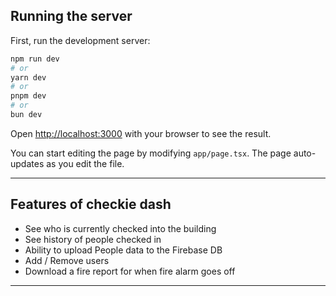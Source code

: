 ## Running the server

First, run the development server:

```bash
npm run dev
# or
yarn dev
# or
pnpm dev
# or
bun dev
```

Open [http://localhost:3000](http://localhost:3000) with your browser to see the result.

You can start editing the page by modifying `app/page.tsx`. The page auto-updates as you edit the file.

-----------------------------------------------------

## Features of checkie dash

- See who is currently checked into the building
- See history of people checked in
- Ability to upload People data to the Firebase DB
- Add / Remove users
- Download a fire report for when fire alarm goes off

-----------------------------------------------------
